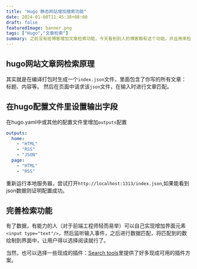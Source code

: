 ```yaml
---
title: "Hugo 静态网站增加搜索功能"
date: 2024-01-08T11:45:38+08:00
draft: false
featuredImage: banner.png
tags: ["Hugo","文章检索"]
summary: 之前没有给博客增加文章检索功能，今天看到别人的博客都有这个功能，并且用来检索之前发布的文章蛮好用的，今天给博客增加上去，遇到了一些坑，今天记录一下。
---
```


## hugo网站文章网检索原理
其实就是在编译打包时生成一个`index.json`文件，里面包含了你写的所有文章：标题、内容等。
然后在页面中请求该`json`文件，在输入时进行文章匹配。

## 在hugo配置文件里设置输出字段

在hugo.yaml中或其他的配置文件里增加`outputs`配置
```yaml
outputs:
  home:
    - "HTML"
    - "RSS"
    - "JSON"
  page:
    - "HTML"
    - "RSS"
```
重新运行本地服务器，尝试打开`http://localhost:1313/index.json`,如果能看到json数据则证明配置成功。

## 完善检索功能
有了数据，有能力的人（对于前端工程师轻而易举）可以自己实现增加界面元素`<input type="text"/>`，然后监听输入事件，之后进行数据匹配，将匹配到的数绘制到界面中，让用户得以选择阅读就行了。

当然，也可以选择一些现成的插件：[Search tools](https://gohugo.io/tools/search/)里提供了好多现成可用的插件方案。
